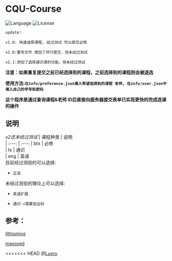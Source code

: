 # CQU-Course
![Language](https://img.shields.io/badge/Language-Python3-red.svg) ![License](https://img.shields.io/badge/License-GPL--3.0-yellow.svg)

` update: `

```CQU 教务处
v1.0: 快速选择课程, 经过测试 可以提交必修

v2.0:重写文件 增加了并行提交，但未经过测试

v2.1:添加了选择通识课的功能，但未经过测试
```
**注意：如果重复提交之前已经选择到的课程，之前选择到的课程则会被退选**

**使用方法:`在info/preference.json填入希望选择到的课程 老师, 在info/user.json中填入自己的学号和密码`**

**这个程序是通过查询课程&老师 ID后直接向服务器提交表单已实现更快的完成选课的操作**

## 说明
*v2还未经过测试*
| 课程种类 |   说明   
| :---: | :---: 
|  btx   |   必修       
|    ts  |  通识    
|  eng |     英语     
目前经过测验的可以选择:

- `正选`

未经过测验的理论上可以选择:

- `英语扩展`

- `通识->需要验证码`

## 参考：

[lithiumice](https://github.com/lithiumice/jwc_cqu)

[maxoyed](https://github.com/maxoyed/cqu_jwc)

<<<<<<< HEAD
*@[Luxru](http://luxru.top)*

